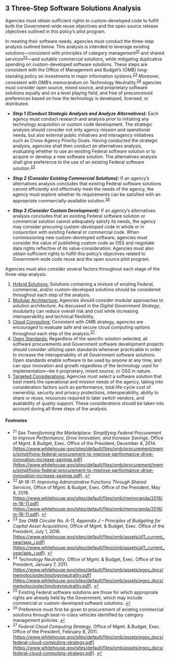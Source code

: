 ## 3 Three-Step Software Solutions Analysis

Agencies must obtain sufficient rights to custom-developed code to fulfill both the Government-wide reuse objectives and the open source release objectives outlined in this policy’s pilot program.

In meeting their software needs, agencies must conduct the three-step analysis outlined below. This analysis is intended to leverage existing solutions—consistent with principles of category management<sup id="fnr21">[21](#fn21)</sup> and shared services<sup id="fnr22">[22](#fn22)</sup>—and suitable commercial solutions, while mitigating duplicative spending on custom-developed software solutions. These steps are consistent with the Office of Management and Budget’s (OMB) long-standing policy on investments in major information systems.<sup id="fnr23">[23](#fn23)</sup> Moreover, consistent with OMB’s memorandum on Technology Neutrality,<sup id="fnr24">[24](#fn24)</sup> agencies must consider open source, mixed source, and proprietary software solutions equally and on a level playing field, and free of preconceived preferences based on how the technology is developed, licensed, or distributed.

*   **_Step 1 (Conduct Strategic Analysis and Analyze Alternatives):_** Each agency must conduct research and analysis prior to initiating any technology acquisition or custom code development. The strategic analysis should consider not only agency mission and operational needs, but also external public initiatives and interagency initiatives such as Cross-Agency Priority Goals. Having conducted the strategic analysis, agencies shall then conduct an alternatives analysis, evaluating whether to use an existing Federal software solution or to acquire or develop a new software solution. The alternatives analysis shall give preference to the use of an existing Federal software solution.<sup id="fnr25">[25](#fn25)</sup>

*   **_Step 2 (Consider Existing Commercial Solutions):_** If an agency’s alternatives analysis concludes that existing Federal software solutions cannot efficiently and effectively meet the needs of the agency, the agency must explore whether its requirements can be satisfied with an appropriate commercially-available solution.<sup id="fnr26">[26](#fn26)</sup>

*   **_Step 3 (Consider Custom Development):_** If an agency’s alternatives analysis concludes that an existing Federal software solution or commercial solution cannot adequately satisfy its needs, the agency may consider procuring custom-developed code in whole or in conjunction with existing Federal or commercial code. When commissioning new custom-developed software, agencies must consider the value of publishing custom code as OSS and negotiate data rights reflective of its value-consideration. Agencies must also obtain sufficient rights to fulfill this policy’s objectives related to Government-wide code reuse and the open source pilot program.

Agencies must also consider several factors throughout each stage of the three-step analysis:

1.  <u>Hybrid Solutions:</u> Solutions containing a mixture of existing Federal, commercial, and/or custom-developed solutions should be considered throughout each step of the analysis.
2.  <u>Modular Architecture:</u> Agencies should consider modular approaches to solution architecture. As discussed in the _Digital Government Strategy_, modularity can reduce overall risk and cost while increasing interoperability and technical flexibility.
3.  <u>Cloud Computing:</u> Consistent with OMB strategy, agencies are encouraged to evaluate safe and secure cloud computing options throughout each step of the analysis.<sup id="fnr27">[27](#fn27)</sup>
4.  <u>Open Standards:</u> Regardless of the specific solution selected, all software procurements and Government software development projects should consider utilizing open standards whenever practicable in order to increase the interoperability of all Government software solutions. Open standards enable software to be used by anyone at any time, and can spur innovation and growth regardless of the technology used for implementation—be it proprietary, mixed source, or OSS in nature.
5.  <u>Targeted Considerations:</u> Agencies must select a software solution that best meets the operational and mission needs of the agency, taking into consideration factors such as performance, total life-cycle cost of ownership, security and privacy protections, interoperability, ability to share or reuse, resources required to later switch vendors, and availability of quality support. These considerations should be taken into account during all three steps of the analysis.

#### Footnotes

*   <sup id="fn21">21</sup> _See Transforming the Marketplace: Simplifying Federal Procurement to Improve Performance, Drive Innovation, and Increase Savings_, Office of Mgmt. & Budget, Exec. Office of the President, December 4, 2014\. [https://www.whitehouse.gov/sites/default/files/omb/procurement/memo/simplifying-federal-procurement-to-improve-performance-drive-innovation-increase-savings.pdf](https://www.whitehouse.gov/sites/default/files/omb/procurement/memo/simplifying-federal-procurement-to-improve-performance-drive-innovation-increase-savings.pdf). [↩](#fnr21)
*   <sup id="fn22">22</sup> _M-16-11: Improving Administrative Functions Through Shared Services_, Office of Mgmt. & Budget, Exec. Office of the President, May 4, 2016\. [https://www.whitehouse.gov/sites/default/files/omb/memoranda/2016/m-16-11.pdf](https://www.whitehouse.gov/sites/default/files/omb/memoranda/2016/m-16-11.pdf). [↩](#fnr22)
*   <sup id="fn23">23</sup> _See OMB Circular No. A-11, Appendix J – Principles of Budgeting for Capital Asset Acquisitions_, Office of Mgmt. & Budget, Exec. Office of the President, July 1, 2016\. [https://www.whitehouse.gov/sites/default/files/omb/assets/a11_current_year/app_j.pdf](https://www.whitehouse.gov/sites/default/files/omb/assets/a11_current_year/app_j.pdf). [↩](#fnr23)
*   <sup id="fn24">24</sup> _Technology Neutrality_, Office of Mgmt. & Budget, Exec. Office of the President, January 7, 2011\. [https://www.whitehouse.gov/sites/default/files/omb/assets/egov_docs/memotociostechnologyneutrality.pdf](https://www.whitehouse.gov/sites/default/files/omb/assets/egov_docs/memotociostechnologyneutrality.pdf). [↩](#fnr24)
*   <sup id="fn25">25</sup> Existing Federal software solutions are those for which appropriate rights are already held by the Government, which may include commercial or custom-developed software solutions. [↩](#fnr25)
*   <sup id="fn26">26</sup> Preference must first be given to procurement of existing commercial solutions through best-in-class vehicles identified by category management policies. [↩](#fnr26)
*   <sup id="fn27">27</sup> _Federal Cloud Computing Strategy_, Office of Mgmt. & Budget, Exec. Office of the President, February 8, 2011\. [https://www.whitehouse.gov/sites/default/files/omb/assets/egov_docs/federal-cloud-computing-strategy.pdf](https://www.whitehouse.gov/sites/default/files/omb/assets/egov_docs/federal-cloud-computing-strategy.pdf). [↩](#fnr27)